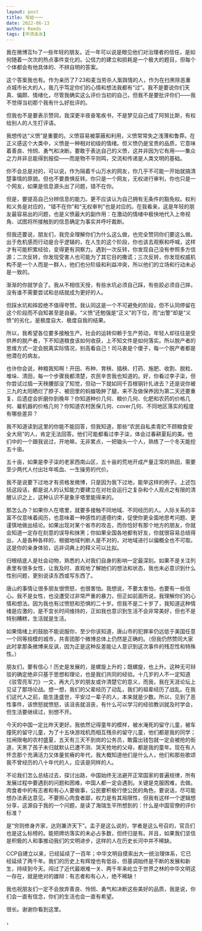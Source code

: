 ```yaml
---
layout: post
title: 写给一一
date: 2022-06-13
author: Reeds
tags: [中流击水]
---
```


我在微博互fo了一些年轻的朋友。近一年可以说是眼见他们对治理者的信任，是如何随着一次次的热点事件变化的。公信力的建立和损耗是一个极大的题目，但每个个体都会有他具体的、不辨自明的答案。

这个答案我也有。作为亲历了7·23和麦当劳杀人案舆情的人，作为在扫黑除恶重点城市长大的人，我几乎笃定你们的心情和想法我都有“过”。我不是要说你们天真、偏颇、情绪化，尽管我确实这么评价当初的自己，但我不是要批评你们——我不觉得当初那个我有什么好批评的。

但我也不是要表示赞同，我深更半夜奋笔疾书，不是梦见自己成了阿努比斯，有权给别人的人生打评语。

我想传达“义愤”是重要的。义愤容易被蒙蔽和利用，义愤常常失之浅薄和鲁莽。在正义感这个大类中，义愤是一种相对初级的情绪。但义愤仍是宝贵的品质，它意味着善良、怜悯、勇气和决断。要敢于表达自己的义愤，这并非因为它有用——集众之力并非总能得到报偿——而是物不平则鸣，交流和传递是人类文明的基础。

你不会总是对的，可以说，作为隔着千山万水的网友，你几乎不可能一开始就搞清楚事情的原貌。但也不要畏惧反转。你只是一个网友，无权进行审判，你也只是一个网友，如果是信息源头出了问题，错不在你。

但是，要提高自己分辨信息的能力。更不应该认为自己拥有无条件的豁免权。权利和义务是对应的，“错不在你”和“无权审判”也是对应的。在我看来，这是年轻的朋友最容易出的问题，也是义愤最大的副作用：在激动的情绪中极快地代入上帝视角、试图将所接触到的信息确定为事实并呼吁裁断。

但我还要说，朋友们，我完全理解你们为什么这么做，也完全赞同你们要这么做。出于危机感而行动是合乎逻辑的，在人生的这个阶段，你也该去观察和呼喊，这样才有可能积累经验，变得更有洞察力。遇到一次反转，你发现自己没有参照多方信源；二次反转，你发现受害人也可能为了其它目的撒谎；三次反转，你发现权威机构不是一个人而是一群人，他们也分阶级和利益冲突，所以他们的立场和行动未必是一致的。

渐渐的你就学会了。我从不相信天授，有些水坑必须自己踩，有些跤必须自己摔，没有谁不需要尝试和总结就成为更好的人。

但踩水坑和摔跤绝不值得夸赞。我认同这是一个不可避免的阶段，但不认同停留在这个阶段而不自知甚至是自豪。“义愤”还勉强是“正义”的下位，而“出警”却是“义愤”的劣化，是极度自大、极度自我的结果。

所以，我希望各位要多接触生产。社会的运转仰赖于生产劳动，年轻人却往往是受供养的脱产者，下不知道粮食该如何收获，上不知文件是如何落实。所以脱产者的思维方式一定会脱离实际情况，别高看自己！司马衷是个傻子，每一个脱产者都是他潜在的病友。

也许你会说，种粮我知啊！开田、布种、育秧、插秧、打药、施肥、收割、脱粒、堆垛、清田，每一个步骤我都清楚，农民辛苦我也知道的。好，你看过李子柒，但你尝试过插一天秧腰部没了知觉，但动一下就如同千百根钢针扎进去？还是说你被三九的太阳晒烂了脖子、被田里的蚂蝗吸肿了腿，来不及做保养因为第二天还要重复、后遗症会折磨你到晚年？你知道种价几何、粮价几何、化肥和农药的价格几何、雇机器的价格几何？你知道农村医保几何、cover几何、不同地区落实的程度有哪些差异？

我不知道读到这里的你能不能回答，但我知道，那些“农民自私卖青贮不顾粮食安全大局”的人，肯定无法回答。他们可能都看过李子柒，体会过春耕夏耘的美。他们中的一个跟我说过，开地嘛，无非累点，一把锄头一个人，熟练了一个冬天能挖五十亩。

五十亩，如果是李子柒的老家西南山区，五十亩的荒地开成产量正常的熟田，需要至少两代人付出壮年咳血、一生操劳的代价。

我不是说要下过地才有资格发微博，只是因为我下过地，能举这样的例子。上述包括这段话，都是说人的认知能力要建立在对社会运行之复杂和个人观点之有限的清醒认识之上，这种认识不是象牙塔里能得来的。

那怎么办？如果你人在塔里，就要多接触不同地域、不同经历的人。人际关系的丰富不仅意味着阅历，也意味着一种感性的道德约束，促使你更全面地思考问题、更谨慎地做出结论。如果出现对某个省市的攻击，而你恰好有那个地方的朋友，你就会知道一定存在刻意的误导和抹黑；你如果全国各地都有好友，你就很容易总结得出，人是各种各样的，根据地域判断人是不对的，对地域进行以偏概全也不可取。这是你的亲身体验，远非词典上的释义可以比拟。

归根结底人是社会动物，熟悉的人对我们自身的影响一定最深刻。如果不是关注列表里有很多女性，让我及时、直观地了解她们的想法和状态，我也未必意识到什么性别问题，更别说读东西或写东西了。

唐山的事情让很多朋友很愤怒，也很害怕。我想说，不要太害怕，也要有一些信心。我不是女性，也没遭受过非常严重的暴力，但正如前面所说，我理解你们的心情和想法。因为我也有过愤怒和恐惧的二十岁。但我不是二十岁了，我知道这种情绪是应激的，是不宜长时间维持的，正如我也意识到生活不会非常美好，但也不是特别糟糕，生活就是生活。

如果情绪上的鼓励不能说服你，至少你该知道，唐山市的犯罪率仍远低于美国任意一个同等规模的城市，共青团那个微博总体上仍然是正确的。（但我仍然赞同大家此时拿那条微博来反讽，因为正是这种反差能让人意识到这次事件的残忍性和特殊性。）

朋友们，要有信心！历史是发展的，是螺旋上升的；既螺旋，也上升。这种无可辩驳的确定绝非只基于思想和理论，也是我们共同的经验。十几岁的人不一定知道《驳雪亮军刀》一文，再大几岁的朋友或许清楚它的意义，而我，我在天涯论坛上见证了那场论战。想一想，我们的父辈经历了动乱，我们的祖辈经历了战乱。在我们这代人之前，能生逢盛世，平安过一辈子的人，本来就是少数。所以，见到了恶性事件，该愤怒就愤怒，该沮丧就沮丧，有什么可以学习的经验教训就及时学会，但生活要继续过，别想不开。

今天的中国一定比昨天更好。我依然记得童年的模样，被水淹死的留守儿童，被车撞死的留守儿童，为了十五块游戏机而相互残杀的留守儿童，他们都是我的同学；拉闸限电的农村盛夏，五天有三天不到岗的公务员，敢露出钱包就一定会被抢的街道，天黑了孩子未归就默认已遭不测、哭天抢地的父母，都是我的童年。现在有人怀念那个充满活力又体量贫瘠的年代，我大概知道他们是什么人，他们和那些歌颂我不曾经历的八十年代的人，应该是同样的人。

不论我们怎么总结过去，探讨出路，中国始终无法避开正常国家的普遍规律，所有发展过程中要遇到的问题和困难，中国人都一定会遇到。关键是克服困难，去做。肉食者中的有志者和有心人要做事，公民要积极行使公民的角色，要说话，尽可能想办法表达意见。不要担心肉食者鄙，权力是有其局限性，但我有这样一个逻辑想分享，这源自于我的一个问题，是读了海瑞生平所想到的：什么是中国官僚的评价标准？

是“穷则修身齐家，达则兼济天下”。孟子是这么说的，学者是这么号召的，官员们也是这么标榜的。能把牌坊落实的未必占多数，但终归是有。并且，如果我们坚信是积极的人和事推动我们的文明进步，这样的人在历史长河中并不稀缺。

CCP自建立以来，已经延续了一百年；中华文明自摸索出大一统治理体系，它已经延续了两千年。我们的历史上有辉煌也有低谷，但基调始终是不断的发展和新生，持续到今天。闯过了近代最艰难一关、两千年来屹立于世界之林的中华文明这一存在，就是绝对的雄辩：有志者和有心人，绝不稀缺！

我也祝朋友们一定不会放弃善良、怜悯、勇气和决断这些美好的品质，我是说，你们会一直有信念，你们的生活也会一直有希望。

很长。谢谢你看到这里。

，
